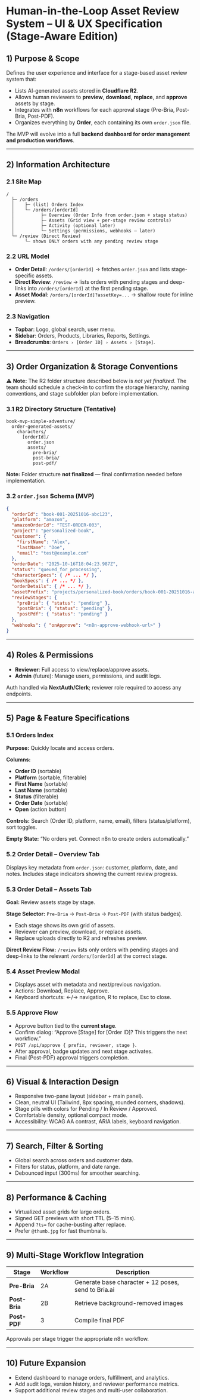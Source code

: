 # **Human-in-the-Loop Asset Review System – UI & UX Specification (Stage-Aware Edition)**

## 1) Purpose & Scope

Defines the user experience and interface for a stage-based asset review system that:

- Lists AI-generated assets stored in **Cloudflare R2**.
- Allows human reviewers to **preview**, **download**, **replace**, and **approve** assets by stage.
- Integrates with **n8n** workflows for each approval stage (Pre-Bria, Post-Bria, Post-PDF).
- Organizes everything by **Order**, each containing its own `order.json` file.

The MVP will evolve into a full **backend dashboard for order management and production workflows**.

---

## 2) Information Architecture

### 2.1 Site Map

```
/
  ├─ /orders
  │    ├─ (list) Orders Index
  │    └─ /orders/[orderId]
  │          ├─ Overview (Order Info from order.json + stage status)
  │          ├─ Assets (Grid view + per-stage review controls)
  │          ├─ Activity (optional later)
  │          └─ Settings (permissions, webhooks – later)
  └─ /review (Direct Review)
       └─ shows ONLY orders with any pending review stage
```

### 2.2 URL Model

- **Order Detail**: `/orders/[orderId]` → fetches `order.json` and lists stage-specific assets.
- **Direct Review**: `/review` → lists orders with pending stages and deep-links into `/orders/[orderId]` at the first pending stage.
- **Asset Modal**: `/orders/[orderId]?assetKey=...` → shallow route for inline preview.

### 2.3 Navigation

- **Topbar**: Logo, global search, user menu.
- **Sidebar**: Orders, Products, Libraries, Reports, Settings.
- **Breadcrumbs**: `Orders › [Order ID] › Assets › [Stage]`.

---

## 3) Order Organization & Storage Conventions

⚠️ **Note:** The R2 folder structure described below is *not yet finalized*. The team should schedule a check-in to confirm the storage hierarchy, naming conventions, and stage subfolder plan before implementation.

### 3.1 R2 Directory Structure (Tentative)

```
book-mvp-simple-adventure/
  order-generated-assets/
    characters/
      [orderId]/
        order.json
        assets/
          pre-bria/
          post-bria/
          post-pdf/
```

**Note:** Folder structure **not finalized** — final confirmation needed before implementation.

### 3.2 `order.json` Schema (MVP)

```json
{
  "orderId": "book-001-20251016-abc123",
  "platform": "amazon",
  "amazonOrderId": "TEST-ORDER-003",
  "project": "personalized-book",
  "customer": {
    "firstName": "Alex",
    "lastName": "Doe",
    "email": "test@example.com"
  },
  "orderDate": "2025-10-16T18:04:23.987Z",
  "status": "queued_for_processing",
  "characterSpecs": { /* ... */ },
  "bookSpecs": { /* ... */ },
  "orderDetails": { /* ... */ },
  "assetPrefix": "projects/personalized-book/orders/book-001-20251016-abc123/",
  "reviewStages": {
    "preBria": { "status": "pending" },
    "postBria": { "status": "pending" },
    "postPdf": { "status": "pending" }
  },
  "webhooks": { "onApprove": "<n8n-approve-webhook-url>" }
}
```

---

## 4) Roles & Permissions

- **Reviewer**: Full access to view/replace/approve assets.
- **Admin** (future): Manage users, permissions, and audit logs.

Auth handled via **NextAuth/Clerk**; reviewer role required to access any endpoints.

---

## 5) Page & Feature Specifications

### 5.1 Orders Index

**Purpose:** Quickly locate and access orders.

**Columns:**

- **Order ID** (sortable)
- **Platform** (sortable, filterable)
- **First Name** (sortable)
- **Last Name** (sortable)
- **Status** (filterable)
- **Order Date** (sortable)
- **Open** (action button)

**Controls:** Search (Order ID, platform, name, email), filters (status/platform), sort toggles.

**Empty State:** “No orders yet. Connect n8n to create orders automatically.”

### 5.2 Order Detail – Overview Tab

Displays key metadata from `order.json`: customer, platform, date, and notes. Includes stage indicators showing the current review progress.

### 5.3 Order Detail – Assets Tab

**Goal:** Review assets stage by stage.

**Stage Selector:** `Pre-Bria` → `Post-Bria` → `Post-PDF` (with status badges).

- Each stage shows its own grid of assets.
- Reviewer can preview, download, or replace assets.
- Replace uploads directly to R2 and refreshes preview.

**Direct Review Flow:** `/review` lists only orders with pending stages and deep-links to the relevant `/orders/[orderId]` at the correct stage.

### 5.4 Asset Preview Modal

- Displays asset with metadata and next/previous navigation.
- Actions: Download, Replace, Approve.
- Keyboard shortcuts: ←/→ navigation, R to replace, Esc to close.

### 5.5 Approve Flow

- Approve button tied to the **current stage**.
- Confirm dialog: “Approve [Stage] for [Order ID]? This triggers the next workflow.”
- `POST /api/approve { prefix, reviewer, stage }`.
- After approval, badge updates and next stage activates.
- Final (Post-PDF) approval triggers completion.

---

## 6) Visual & Interaction Design

- Responsive two-pane layout (sidebar + main panel).
- Clean, neutral UI (Tailwind, 8px spacing, rounded corners, shadows).
- Stage pills with colors for Pending / In Review / Approved.
- Comfortable density, optional compact mode.
- Accessibility: WCAG AA contrast, ARIA labels, keyboard navigation.

---

## 7) Search, Filter & Sorting

- Global search across orders and customer data.
- Filters for status, platform, and date range.
- Debounced input (300ms) for smoother searching.

---

## 8) Performance & Caching

- Virtualized asset grids for large orders.
- Signed GET previews with short TTL (5–15 mins).
- Append `?ts=` for cache-busting after replace.
- Prefer `@thumb.jpg` for fast thumbnails.

---

## 9) Multi-Stage Workflow Integration

| Stage         | Workflow | Description                                         |
| ------------- | -------- | --------------------------------------------------- |
| **Pre-Bria**  | 2A       | Generate base character + 12 poses, send to Bria.ai |
| **Post-Bria** | 2B       | Retrieve background-removed images                  |
| **Post-PDF**  | 3        | Compile final PDF                                   |

Approvals per stage trigger the appropriate n8n workflow.

---

## 10) Future Expansion

- Extend dashboard to manage orders, fulfillment, and analytics.
- Add audit logs, version history, and reviewer performance metrics.
- Support additional review stages and multi-user collaboration.

